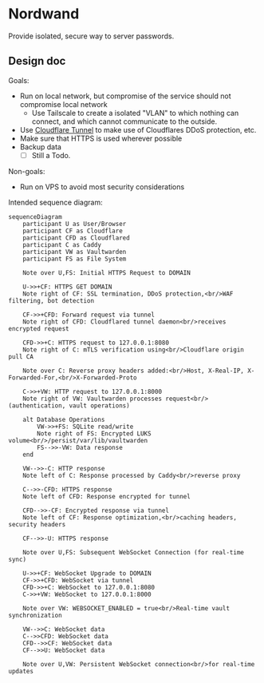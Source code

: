 # Nordwand

Provide isolated, secure way to server passwords.

## Design doc

Goals:

- Run on local network, but compromise of the service should not compromise local network
  - Use Tailscale to create a isolated "VLAN" to which nothing can connect, and which cannot communicate to the outside.
- Use [Cloudflare Tunnel]() to make use of Cloudflares DDoS protection, etc.
- Make sure that HTTPS is used wherever possible
- Backup data
  - [ ] Still a Todo.

Non-goals:

- Run on VPS to avoid most security considerations

Intended sequence diagram:

```mermaid
sequenceDiagram
    participant U as User/Browser
    participant CF as Cloudflare
    participant CFD as Cloudflared
    participant C as Caddy
    participant VW as Vaultwarden
    participant FS as File System

    Note over U,FS: Initial HTTPS Request to DOMAIN

    U->>+CF: HTTPS GET DOMAIN
    Note right of CF: SSL termination, DDoS protection,<br/>WAF filtering, bot detection

    CF->>+CFD: Forward request via tunnel
    Note right of CFD: Cloudflared tunnel daemon<br/>receives encrypted request

    CFD->>+C: HTTPS request to 127.0.0.1:8080
    Note right of C: mTLS verification using<br/>Cloudflare origin pull CA

    Note over C: Reverse proxy headers added:<br/>Host, X-Real-IP, X-Forwarded-For,<br/>X-Forwarded-Proto

    C->>+VW: HTTP request to 127.0.0.1:8000
    Note right of VW: Vaultwarden processes request<br/>(authentication, vault operations)

    alt Database Operations
        VW->>+FS: SQLite read/write
        Note right of FS: Encrypted LUKS volume<br/>/persist/var/lib/vaultwarden
        FS-->>-VW: Data response
    end

    VW-->>-C: HTTP response
    Note left of C: Response processed by Caddy<br/>reverse proxy

    C-->>-CFD: HTTPS response
    Note left of CFD: Response encrypted for tunnel

    CFD-->>-CF: Encrypted response via tunnel
    Note left of CF: Response optimization,<br/>caching headers, security headers

    CF-->>-U: HTTPS response

    Note over U,FS: Subsequent WebSocket Connection (for real-time sync)

    U->>+CF: WebSocket Upgrade to DOMAIN
    CF->>+CFD: WebSocket via tunnel
    CFD->>+C: WebSocket to 127.0.0.1:8080
    C->>+VW: WebSocket to 127.0.0.1:8000

    Note over VW: WEBSOCKET_ENABLED = true<br/>Real-time vault synchronization

    VW-->>C: WebSocket data
    C-->>CFD: WebSocket data
    CFD-->>CF: WebSocket data
    CF-->>U: WebSocket data

    Note over U,VW: Persistent WebSocket connection<br/>for real-time updates
```
